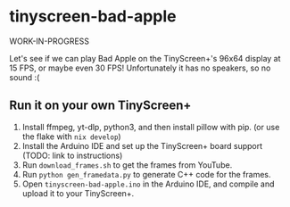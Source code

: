 # tinyscreen-bad-apple

WORK-IN-PROGRESS

Let's see if we can play Bad Apple on the TinyScreen+'s 96x64 display at 15 FPS, or maybe even 30 FPS! Unfortunately it has no speakers, so no sound :(

## Run it on your own TinyScreen+

1. Install ffmpeg, yt-dlp, python3, and then install pillow with pip. (or use the flake with `nix develop`)
2. Install the Arduino IDE and set up the TinyScreen+ board support (TODO: link to instructions)
3. Run `download_frames.sh` to get the frames from YouTube.
4. Run `python gen_framedata.py` to generate C++ code for the frames.
5. Open `tinyscreen-bad-apple.ino` in the Arduino IDE, and compile and upload it to your TinyScreen+.
